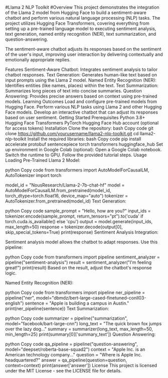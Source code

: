 #Llama 2 NLP Toolkit
#Overview
This project demonstrates the integration of the Llama 2 model from Hugging Face to build a sentiment-aware chatbot and perform various natural language processing (NLP) tasks. The project utilizes Hugging Face Transformers, covering everything from setting up a pre-trained language model to executing sentiment analysis, text generation, named entity recognition (NER), text summarization, and question-answering.

The sentiment-aware chatbot adjusts its responses based on the sentiment of the user's input, improving user interaction by delivering contextually and emotionally appropriate replies.

Features
Sentiment-Aware Chatbot: Integrates sentiment analysis to tailor chatbot responses.
Text Generation: Generates human-like text based on input prompts using the Llama 2 model.
Named Entity Recognition (NER): Identifies entities (like names, places) within the text.
Text Summarization: Summarizes long pieces of text into concise summaries.
Question Answering: Provides precise answers based on context using pre-trained models.
Learning Outcomes
Load and configure pre-trained models from Hugging Face.
Perform various NLP tasks using Llama 2 and other Hugging Face models.
Develop an interactive chatbot that can adjust its responses based on user sentiment.
Getting Started
Prerequisites
Python 3.8+
Hugging Face Transformers
PyTorch
Hugging Face Hub account (optional for access tokens)
Installation
Clone the repository:
bash
Copy code
git clone https://github.com/yourusername/llama2-nlp-toolkit.git
cd llama2-nlp-toolkit
Install the required libraries:
bash
Copy code
pip install accelerate protobuf sentencepiece torch transformers huggingface_hub
Set up environment in Google Colab (optional):
Open a Google Colab notebook.
Switch the runtime to GPU.
Follow the provided tutorial steps.
Usage
Loading Pre-Trained Llama 2 Model:

python
Copy code
from transformers import AutoModelForCausalLM, AutoTokenizer
import torch

model_id = "NousResearch/Llama-2-7b-chat-hf"
model = AutoModelForCausalLM.from_pretrained(model_id, torch_dtype=torch.float16, device_map="auto")
tokenizer = AutoTokenizer.from_pretrained(model_id)
Text Generation:

python
Copy code
sample_prompt = "Hello, how are you?"
input_ids = tokenizer.encode(sample_prompt, return_tensors="pt").to('cuda' if torch.cuda.is_available() else 'cpu')
output = model.generate(input_ids, max_length=50)
response = tokenizer.decode(output[0], skip_special_tokens=True)
print(response)
Sentiment Analysis Integration:

Sentiment analysis model allows the chatbot to adapt responses. Use this pipeline:

python
Copy code
from transformers import pipeline
sentiment_analyzer = pipeline("sentiment-analysis")
result = sentiment_analyzer("I'm feeling great!")
print(result)
Based on the result, adjust the chatbot's response logic.

Named Entity Recognition (NER):

python
Copy code
from transformers import pipeline
ner_pipeline = pipeline("ner", model="dbmdz/bert-large-cased-finetuned-conll03-english")
sentence = "Apple is building a campus in Austin."
print(ner_pipeline(sentence))
Text Summarization:

python
Copy code
summarizer = pipeline("summarization", model="facebook/bart-large-cnn")
long_text = "The quick brown fox jumps over the lazy dog..."
summary = summarizer(long_text, max_length=50, min_length=25)
print(summary[0]['summary_text'])
Question Answering:

python
Copy code
qa_pipeline = pipeline("question-answering", model="deepset/roberta-base-squad2")
context = "Apple Inc. is an American technology company..."
question = "Where is Apple Inc. headquartered?"
answer = qa_pipeline(question=question, context=context)
print(answer['answer'])
License
This project is licensed under the MIT License - see the LICENSE file for details.

